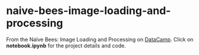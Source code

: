 # naive-bees-image-loading-and-processing

From the Naïve Bees: Image Loading and Processing on <a href = https://learn.datacamp.com/projects/374>DataCamp</a>. Click on <b>notebook.ipynb</b> for the project details and code.
